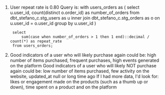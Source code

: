1.
    User repeat rate is 0.80
    Query is:
        with users_orders as (
            select
                u.user_id,
                count(distinct o.order_id) as number_of_orders
            from dbt_stefano_c.stg_users as u
                inner join dbt_stefano_c.stg_orders as o
                on u.user_id = o.user_id
            group by
                u.user_id
        )

        select
            sum(case when number_of_orders > 1 then 1 end)::decimal / count(*) as repeat_rate
        from users_orders;

2.
    Good indicators of a user who will likely purchase again could be: high number of items purchased, frequent purchases, high events generated on the platform
    Good indicators of a user who will likely NOT purchase again could be: low number of items purchased, few activity on the website, updated_at null or long time ago
    If I had more data, I'd look for: likes or engagement made on the products (such as a thumb up or down), time spent on a product and on the platform